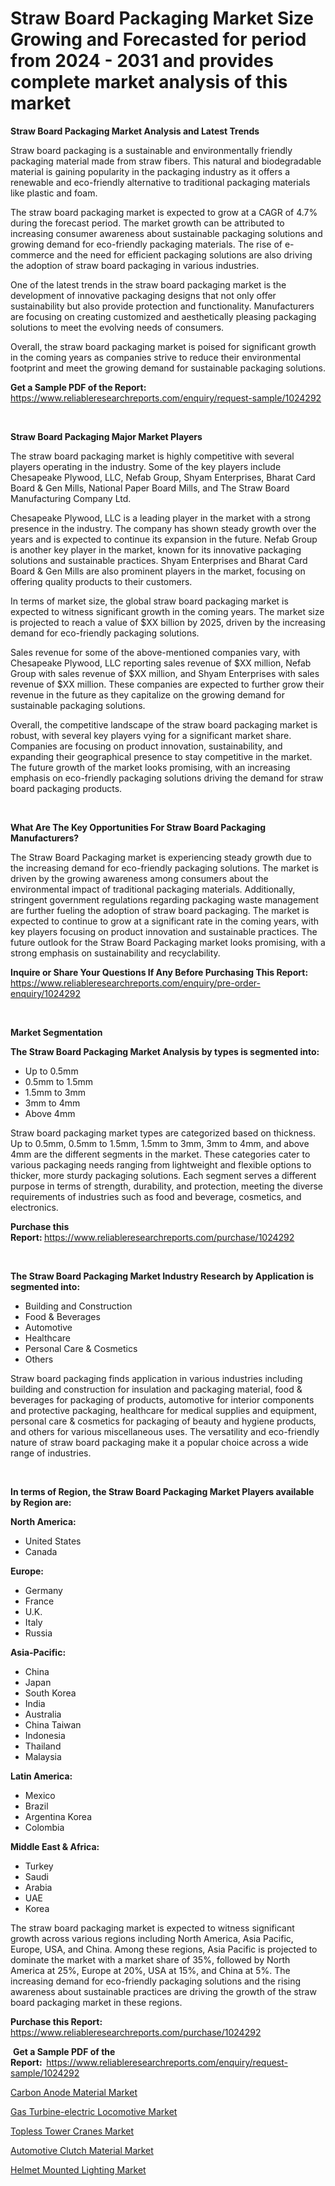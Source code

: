 <p><h1>Straw Board Packaging Market Size Growing and Forecasted for period from 2024 - 2031 and provides complete market analysis of this market</h1></p><p><strong>Straw Board Packaging Market Analysis and Latest Trends</strong></p>
<p><p>Straw board packaging is a sustainable and environmentally friendly packaging material made from straw fibers. This natural and biodegradable material is gaining popularity in the packaging industry as it offers a renewable and eco-friendly alternative to traditional packaging materials like plastic and foam.</p><p>The straw board packaging market is expected to grow at a CAGR of 4.7% during the forecast period. The market growth can be attributed to increasing consumer awareness about sustainable packaging solutions and growing demand for eco-friendly packaging materials. The rise of e-commerce and the need for efficient packaging solutions are also driving the adoption of straw board packaging in various industries.</p><p>One of the latest trends in the straw board packaging market is the development of innovative packaging designs that not only offer sustainability but also provide protection and functionality. Manufacturers are focusing on creating customized and aesthetically pleasing packaging solutions to meet the evolving needs of consumers.</p><p>Overall, the straw board packaging market is poised for significant growth in the coming years as companies strive to reduce their environmental footprint and meet the growing demand for sustainable packaging solutions.</p></p>
<p><strong>Get a Sample PDF of the Report:&nbsp;</strong> <a href="https://www.reliableresearchreports.com/enquiry/request-sample/1024292">https://www.reliableresearchreports.com/enquiry/request-sample/1024292</a></p>
<p>&nbsp;</p>
<p><strong>Straw Board Packaging Major Market Players</strong></p>
<p><p>The straw board packaging market is highly competitive with several players operating in the industry. Some of the key players include Chesapeake Plywood, LLC, Nefab Group, Shyam Enterprises, Bharat Card Board & Gen Mills, National Paper Board Mills, and The Straw Board Manufacturing Company Ltd.</p><p>Chesapeake Plywood, LLC is a leading player in the market with a strong presence in the industry. The company has shown steady growth over the years and is expected to continue its expansion in the future. Nefab Group is another key player in the market, known for its innovative packaging solutions and sustainable practices. Shyam Enterprises and Bharat Card Board & Gen Mills are also prominent players in the market, focusing on offering quality products to their customers.</p><p>In terms of market size, the global straw board packaging market is expected to witness significant growth in the coming years. The market size is projected to reach a value of $XX billion by 2025, driven by the increasing demand for eco-friendly packaging solutions.</p><p>Sales revenue for some of the above-mentioned companies vary, with Chesapeake Plywood, LLC reporting sales revenue of $XX million, Nefab Group with sales revenue of $XX million, and Shyam Enterprises with sales revenue of $XX million. These companies are expected to further grow their revenue in the future as they capitalize on the growing demand for sustainable packaging solutions.</p><p>Overall, the competitive landscape of the straw board packaging market is robust, with several key players vying for a significant market share. Companies are focusing on product innovation, sustainability, and expanding their geographical presence to stay competitive in the market. The future growth of the market looks promising, with an increasing emphasis on eco-friendly packaging solutions driving the demand for straw board packaging products.</p></p>
<p>&nbsp;</p>
<p><strong>What Are The Key Opportunities For Straw Board Packaging Manufacturers?</strong></p>
<p><p>The Straw Board Packaging market is experiencing steady growth due to the increasing demand for eco-friendly packaging solutions. The market is driven by the growing awareness among consumers about the environmental impact of traditional packaging materials. Additionally, stringent government regulations regarding packaging waste management are further fueling the adoption of straw board packaging. The market is expected to continue to grow at a significant rate in the coming years, with key players focusing on product innovation and sustainable practices. The future outlook for the Straw Board Packaging market looks promising, with a strong emphasis on sustainability and recyclability.</p></p>
<p><strong>Inquire or Share Your Questions If Any Before Purchasing This Report:</strong> <a href="https://www.reliableresearchreports.com/enquiry/pre-order-enquiry/1024292">https://www.reliableresearchreports.com/enquiry/pre-order-enquiry/1024292</a></p>
<p>&nbsp;</p>
<p><strong>Market Segmentation</strong></p>
<p><strong>The Straw Board Packaging Market Analysis by types is segmented into:</strong></p>
<p><ul><li>Up to 0.5mm</li><li>0.5mm to 1.5mm</li><li>1.5mm to 3mm</li><li>3mm to 4mm</li><li>Above 4mm</li></ul></p>
<p><p>Straw board packaging market types are categorized based on thickness. Up to 0.5mm, 0.5mm to 1.5mm, 1.5mm to 3mm, 3mm to 4mm, and above 4mm are the different segments in the market. These categories cater to various packaging needs ranging from lightweight and flexible options to thicker, more sturdy packaging solutions. Each segment serves a different purpose in terms of strength, durability, and protection, meeting the diverse requirements of industries such as food and beverage, cosmetics, and electronics.</p></p>
<p><strong>Purchase this Report:&nbsp;</strong><a href="https://www.reliableresearchreports.com/purchase/1024292">https://www.reliableresearchreports.com/purchase/1024292</a></p>
<p>&nbsp;</p>
<p><strong>The Straw Board Packaging Market Industry Research by Application is segmented into:</strong></p>
<p><ul><li>Building and Construction</li><li>Food & Beverages</li><li>Automotive</li><li>Healthcare</li><li>Personal Care & Cosmetics</li><li>Others</li></ul></p>
<p><p>Straw board packaging finds application in various industries including building and construction for insulation and packaging material, food & beverages for packaging of products, automotive for interior components and protective packaging, healthcare for medical supplies and equipment, personal care & cosmetics for packaging of beauty and hygiene products, and others for various miscellaneous uses. The versatility and eco-friendly nature of straw board packaging make it a popular choice across a wide range of industries.</p></p>
<p>&nbsp;</p>
<p><strong>In terms of Region, the Straw Board Packaging Market Players available by Region are:</strong></p>
<p>
    <p> <strong> North America: </strong>
        <ul>
            <li>United States</li>
            <li>Canada</li>
        </ul>
        </p> 
    <p> <strong> Europe: </strong>
        <ul>
            <li>Germany</li>
            <li>France</li>
            <li>U.K.</li>
            <li>Italy</li>
            <li>Russia</li>
        </ul>
        </p> 
    <p> <strong> Asia-Pacific: </strong>
        <ul>
            <li>China</li>
            <li>Japan</li>
            <li>South Korea</li>
            <li>India</li>
            <li>Australia</li>
            <li>China Taiwan</li>
            <li>Indonesia</li>
            <li>Thailand</li>
            <li>Malaysia</li>
        </ul>
        </p> 
    <p> <strong> Latin America: </strong>
        <ul>
            <li>Mexico</li>
            <li>Brazil</li>
            <li>Argentina Korea</li>
            <li>Colombia</li>
        </ul>
        </p> 
    <p> <strong> Middle East & Africa: </strong>
        <ul>
            <li>Turkey</li>
            <li>Saudi</li>
            <li>Arabia</li>
            <li>UAE</li>
            <li>Korea</li>
        </ul>
    </p>
    </p>
<p><p>The straw board packaging market is expected to witness significant growth across various regions including North America, Asia Pacific, Europe, USA, and China. Among these regions, Asia Pacific is projected to dominate the market with a market share of 35%, followed by North America at 25%, Europe at 20%, USA at 15%, and China at 5%. The increasing demand for eco-friendly packaging solutions and the rising awareness about sustainable practices are driving the growth of the straw board packaging market in these regions.</p></p>
<p><strong>Purchase this Report: </strong><a href="https://www.reliableresearchreports.com/purchase/1024292">https://www.reliableresearchreports.com/purchase/1024292</a></p>
<p>&nbsp;<strong>Get a Sample PDF of the Report:&nbsp;&nbsp;</strong><a href="https://www.reliableresearchreports.com/enquiry/request-sample/1024292">https://www.reliableresearchreports.com/enquiry/request-sample/1024292</a></p>
<p><strong></strong></p>
<p><p><a href="https://github.com/wwwkeltoum/Market-Research-Report-List-1/blob/main/carbon-anode-material-market.md">Carbon Anode Material Market</a></p><p><a href="https://medium.com/@suepiper766/gas-turbine-electric-locomotive-nbsp-market-focuses-on-market-share-size-and-projected-forecast-715aba0daef4">Gas Turbine-electric Locomotive Market</a></p><p><a href="https://medium.com/@suepiper766/topless-tower-cranes-market-analysis-its-cagr-market-segmentation-and-global-industry-overview-2f217b410201">Topless Tower Cranes Market</a></p><p><a href="https://medium.com/p/cbcb9ee1e48e/edit">Automotive Clutch Material Market</a></p><p><a href="https://github.com/gamblestampleyjenny50m5sl6/Market-Research-Report-List-1/blob/main/helmet-mounted-lighting-market.md">Helmet Mounted Lighting Market</a></p></p>